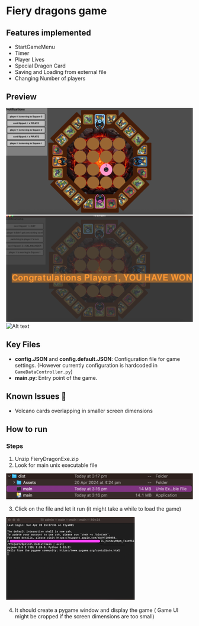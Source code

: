 # Fiery dragons game
## Features implemented
- StartGameMenu
- Timer
- Player Lives
- Special Dragon Card
- Saving and Loading from external file
- Changing Number of players

## Preview
![img.png](preview1.png)
![img.png](preview2.png)
![Alt text](<Screen Recording 2024-05-18 at 1.57.26 pm.gif>)

## Key Files
- **config.JSON** and **config.default.JSON**: Configuration file for game settings. (However currently configuration is hardcoded in `GameDataController.py`)
- **main.py**: Entry point of the game.


## Known Issues 🐞
- Volcano cards overlapping in smaller screen dimensions

## How to run
### Steps
1. Unzip FieryDragonExe.zip
2. Look for main unix executable file

![img.png](stepstorun.png)

3. Click on the file and let it run (it might take a while to load the game)

![img_1.png](stepstorun2.png)

4. It should create a pygame window and display the game ( Game UI might be cropped if the screen dimensions are too small)